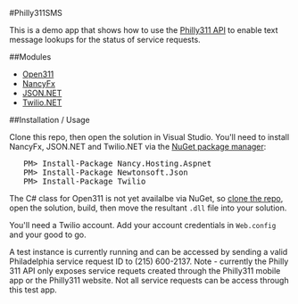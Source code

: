 #Philly311SMS

This is a demo app that shows how to use the [Philly311 API](http://phlapi.com/open311.html) to enable text message lookups for the status of service requests.

##Modules

* [Open311](https://github.com/mheadd/csharp-open311)
* [NancyFx](http://nancyfx.org/)
* [JSON.NET](http://james.newtonking.com/projects/json-net.aspx)
* [Twilio.NET](https://github.com/twilio/twilio-csharp)

##Installation / Usage

Clone this repo, then open the solution in Visual Studio.
You'll need to install NancyFx, JSON.NET and Twilio.NET via the [NuGet package manager](http://nuget.org/):

<pre>
   PM> Install-Package Nancy.Hosting.Aspnet
   PM> Install-Package Newtonsoft.Json
   PM> Install-Package Twilio
</pre>

The C# class for Open311 is not yet availalbe via NuGet, so [clone the repo](https://github.com/mheadd/csharp-open311), open the solution, build, then move the resultant <code>.dll</code> file into your solution.

You'll need a Twilio account. Add your account credentials in <code>Web.config</code> and your good to go. 

A test instance is currently running and can be accessed by sending a valid Philadelphia service request ID to (215) 600-2137. Note - currently the Philly 311 API only exposes service requets created through the Philly311 mobile app or the Philly311 website. Not all service requests can be access through this test app.
